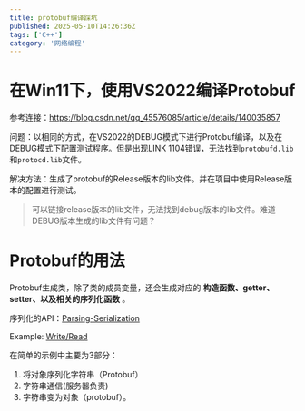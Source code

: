 ```yaml
---
title: protobuf编译踩坑
published: 2025-05-10T14:26:36Z
tags: ['C++']
category: '网络编程'
---
```


# 在Win11下，使用VS2022编译Protobuf

参考连接：https://blog.csdn.net/qq_45576085/article/details/140035857

问题：以相同的方式，在VS2022的DEBUG模式下进行Protobuf编译，以及在DEBUG模式下配置测试程序。但是出现LINK 1104错误，无法找到`protobufd.lib`和`protocd.lib`文件。

解决方法：生成了protobuf的Release版本的lib文件。并在项目中使用Release版本的配置进行测试。

> 可以链接release版本的lib文件，无法找到debug版本的lib文件。难道DEBUG版本生成的lib文件有问题？

# Protobuf的用法

Protobuf生成类，除了类的成员变量，还会生成对应的 **构造函数、getter、setter、以及相关的序列化函数** 。

序列化的API：[Parsing-Serialization](https://protobuf.dev/getting-started/cpptutorial/#parsing-serialization)

Example: [Write/Read](https://protobuf.dev/getting-started/cpptutorial/#writing-a-message)

在简单的示例中主要为3部分：
1. 将对象序列化字符串（Protobuf）
2. 字符串通信(服务器负责)
3. 字符串变为对象（protobuf）。